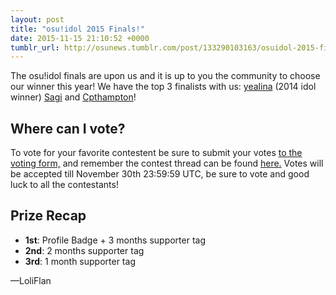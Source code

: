 ```yaml
---
layout: post
title: "osu!idol 2015 Finals!"
date: 2015-11-15 21:10:52 +0000
tumblr_url: http://osunews.tumblr.com/post/133290103163/osuidol-2015-finals
---
```


The osu!idol finals are upon us and it is up to you the community to choose our winner this year! We have the top 3 finalists with us: [yealina](https://osu.ppy.sh/users/yealina) (2014 idol winner) [Sagi](https://osu.ppy.sh/users/Sagi) and [Cpthampton](https://osu.ppy.sh/users/Cpthampton)!

## Where can I vote?

To vote for your favorite contestent be sure to submit your votes [to the voting form,](http://goo.gl/forms/I5Xu8byFzF) and remember the contest thread can be found [here.](https://osu.ppy.sh/community/forums/topics/352608) Votes will be accepted till November 30th 23:59:59 UTC, be sure to vote and good luck to all the contestants!

## Prize Recap

- **1st**: Profile Badge + 3 months supporter tag
- **2nd**: 2 months supporter tag
- **3rd**: 1 month supporter tag

—LoliFlan
